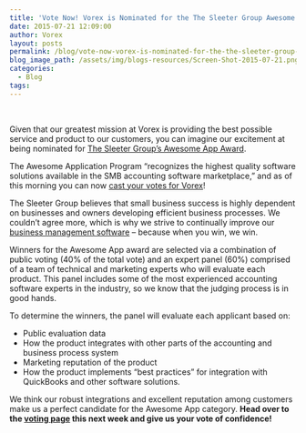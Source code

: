 ```yaml
---
title: 'Vote Now! Vorex is Nominated for the The Sleeter Group Awesome App Award'
date: 2015-07-21 12:09:00
author: Vorex
layout: posts
permalink: /blog/vote-now-vorex-is-nominated-for-the-the-sleeter-group-awesome-app-award/
blog_image_path: /assets/img/blogs-resources/Screen-Shot-2015-07-21.png
categories:
  - Blog
tags:  
---
```



&nbsp;

Given that our greatest mission at Vorex is providing the best possible service and product to our customers, you can imagine our excitement at being nominated for [The Sleeter Group’s Awesome App Award](http://www.sleeter.com/awesomeapps). <!--more-->

The Awesome Application Program “recognizes the highest quality software solutions available in the SMB accounting software marketplace,” and as of this morning you can now [cast your votes for Vorex](http://www.sleeter.com/awesomeapps/2016/vorex)!

The Sleeter Group believes that small business success is highly dependent on businesses and owners developing efficient business processes. We couldn’t agree more, which is why we strive to continually improve our [business management software](http://www.vorex.com/product/) – because when you win, we win.

Winners for the Awesome App award are selected via a combination of public voting (40% of the total vote) and an expert panel (60%) comprised of a team of technical and marketing experts who will evaluate each product. This panel includes some of the most experienced accounting software experts in the industry, so we know that the judging process is in good hands.

To determine the winners, the panel will evaluate each applicant based on:

* Public evaluation data
* How the product integrates with other parts of the accounting and business process system
* Marketing reputation of the product
* How the product implements “best practices” for integration with QuickBooks and other software solutions.

We think our robust integrations and excellent reputation among customers make us a perfect candidate for the Awesome App category. **Head over to the [voting page](http://www.sleeter.com/awesomeapps/2016/vorex) this next week and give us your vote of confidence!**
